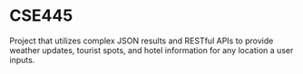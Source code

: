 # CSE445
Project that utilizes complex JSON results and RESTful APIs to provide weather updates, tourist spots, and hotel information for any location a user inputs.
